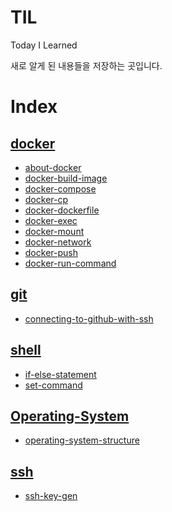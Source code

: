 # TIL

Today I Learned

새로 알게 된 내용들을 저장하는 곳입니다.

# Index

## [docker](./docker/)

- [about-docker](./docker/about-docker.md)
- [docker-build-image](./docker/docker-build-image.md)
- [docker-compose](docker/docker-compose.md)
- [docker-cp](./docker/docker-cp.md)
- [docker-dockerfile](./docker/docker-dockerfile.md)
- [docker-exec](./docker/docker-exec.md)
- [docker-mount](./docker/docker-mount.md)
- [docker-network](./docker/docker-network.md)
- [docker-push](docker/docker-push.md)
- [docker-run-command](./docker/docker-run-command.md)

## [git](./git/)

- [connecting-to-github-with-ssh](./git/connecting-to-github-with-ssh.md)

## [shell](./shell/)

- [if-else-statement](./shell/if-else-statement.md)
- [set-command](shell/set-command.md)

## [Operating-System](./Operating-System/)

- [operating-system-structure](./Operating-System/operating-system-structure.md)

## [ssh](./ssh/)

- [ssh-key-gen](./ssh/ssh-key-gen.md)